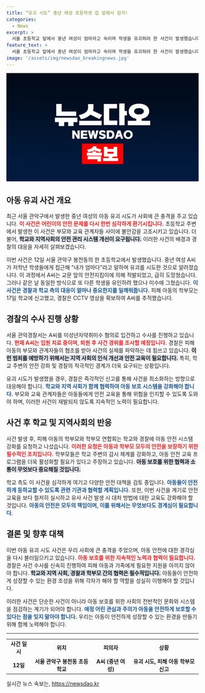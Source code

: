 ```yaml
---
title: “유괴 시도” 중년 여성 초등학생 집 앞에서 검거!
categories:
  - News
excerpt: >
  서울 초등학교 앞에서 중년 여성이 엄마라고 속이며 학생을 유괴하려 한 사건이 발생했습니다. 경찰은 피해 학부모 신고 후 CCTV를 통해 용의자를 붙잡았으며, A씨가 퇴원 즉시 수사에 나설 예정입니다. 사건의 전말이 궁금하다면 클릭하세요!
feature_text: >
  서울 초등학교 앞에서 중년 여성이 엄마라고 속이며 학생을 유괴하려 한 사건이 발생했습니다. 경찰은 피해 학부모 신고 후 CCTV를 통해 용의자를 붙잡았으며, A씨가 퇴원 즉시 수사에 나설 예정입니다. 사건의 전말이 궁금하다면 클릭하세요!
image: '/assets/img/newsdao_breakingnews.jpg'
---
```


<p><img src="/assets/img/newsdao_breakingnews.jpg" alt="ranknews 속보" /></p>

<h2 data-ke-size="size26">아동 유괴 사건 개요</h2>

<p data-ke-size="size16">최근 서울 관악구에서 발생한 중년 여성의 아동 유괴 시도가 사회에 큰 충격을 주고 있습니다. <b><span style="color: #ee2323;">이 사건은 어린이의 안전 문제를 다시 한번 심각하게 환기시킵니다.</span></b> 초등학교 주변에서 발생한 이 사건은 부모와 교육 관계자들 사이에 불안감을 고조시키고 있습니다. 더불어, <b><span style="background-color: #21538527;">학교와 지역사회의 안전 관리 시스템 개선이 요구됩니다.</span></b> 이러한 사건의 배경과 경찰의 대응을 자세히 살펴보겠습니다.</p>

<p data-ke-size="size16">이번 사건은 12일 서울 관악구 봉천동의 한 초등학교에서 발생했습니다. 중년 여성 A씨가 저학년 학생들에게 접근해 "내가 엄마다"라고 말하며 유괴를 시도한 것으로 알려졌습니다. 이 과정에서 A씨는 교문 앞의 안전지킴이에 의해 적발되었고, 급히 도망쳤습니다. 그러나 같은 날 동일한 방식으로 또 다른 학생을 유인하려 했으나 미수에 그쳤습니다. <b><span style="color: #1a5490;">이 사건은 경찰과 학교 측의 대응이 얼마나 중요한지를 일깨워줍니다.</span></b> 피해 아동의 학부모는 17일 학교에 신고했고, 경찰은 CCTV 영상을 확보하여 A씨를 추적했습니다.</p>

<h2 data-ke-size="size26">경찰의 수사 진행 상황</h2>

<p data-ke-size="size16">서울 관악경찰서는 A씨를 미성년자약취미수 혐의로 입건하고 수사를 진행하고 있습니다. <b><span style="color: #ee2323;">현재 A씨는 입원 치료 중이며, 퇴원 후 사건 경위를 조사할 예정입니다.</span></b> 경찰은 피해 아동의 부모와 관계자들의 협조를 받아 사건의 실체를 파악하는 데 힘쓰고 있습니다. <b><span style="background-color: #21538527;">이런 범죄를 예방하기 위해서는 지역 사회의 인식 개선과 안전 교육이 필요합니다.</span></b> 특히, 학교 주변의 안전 강화 및 경찰의 적극적인 경계가 더욱 요구되는 상황입니다.</p>

<p data-ke-size="size16">유괴 시도가 발생했을 경우, 경찰은 즉각적인 신고를 통해 사건을 최소화하는 방향으로 대응해야 합니다. <b><span style="color: #1a5490;">학교와 지역 사회가 함께 협력하여 아동 보호 시스템을 강화해야 합니다.</span></b> 부모와 교육 관계자들은 아동들에게 안전 교육을 통해 위험을 인지할 수 있도록 도와야 하며, 이러한 사건이 재발되지 않도록 지속적인 노력이 필요합니다.</p>

<h2 data-ke-size="size26">사건 후 학교 및 지역사회의 반응</h2>

<p data-ke-size="size16">사건 발생 후, 피해 아동의 학부모와 학부모 연합회는 학교와 경찰에 아동 안전 시스템 강화를 요청하고 나섰습니다. <b><span style="color: #ee2323;">이러한 요청은 아동과 학부모 모두의 안전을 보장하기 위한 필수적인 조치입니다.</span></b> 학부모들은 학교 주변의 감시 체계를 강화하고, 아동 안전 교육 프로그램을 더욱 활성화할 필요가 있다고 주장하고 있습니다. <b><span style="background-color: #21538527;">아동 보호를 위한 협력과 소통이 무엇보다 중요해질 것입니다.</span></b></p>

<p data-ke-size="size16">학교 측도 이 사건을 심각하게 여기고 다양한 안전 대책을 검토 중입니다. <b><span style="color: #1a5490;">아동들이 안전하게 등하교할 수 있도록 관련 기관과 협력할 계획입니다.</span></b> 또한, 이번 사건을 계기로 안전교육을 보다 철저히 실시하고 유사 사건 발생 시 대처 방법에 대한 교육도 강화해야 할 것입니다. <b><span style="color: #1a5490;">아동의 안전은 모두의 책임이며, 이를 위해서는 무엇보다도 경계심이 필요합니다.</span></b></p>

<h2 data-ke-size="size26">결론 및 향후 대책</h2>

<p data-ke-size="size16">이번 아동 유괴 시도 사건은 우리 사회에 큰 충격을 주었으며, 아동 안전에 대한 경각심을 다시 불러일으키고 있습니다. <b><span style="color: #ee2323;">아동 보호를 위한 지속적인 노력과 협력이 필요합니다.</span></b> 경찰은 사건 수사를 신속히 진행하여 피해 아동과 가족에게 필요한 지원을 아끼지 않아야 합니다. <b><span style="background-color: #21538527;">학교와 지역 사회, 경찰과 학부모 간의 협력은 필수적입니다.</span></b> 아동들이 안전하게 성장할 수 있는 환경 조성을 위해 각자가 해야 할 역할을 성실히 이행해야 할 것입니다.</p>

<p data-ke-size="size16">이러한 사건은 단순한 사건이 아니라 아동 보호를 위한 사회의 전반적인 문화와 시스템을 점검하는 계기가 되어야 합니다. <b><span style="color: #1a5490;">애정 어린 관심과 주의가 아동을 안전하게 보호할 수 있다는 점을 잊지 말아야 합니다.</span></b> 우리는 아동이 안전하게 성장할 수 있는 환경을 만들기 위해 함께 노력해야 합니다.</p>

<hr>

<table style="width: 100%; text-align: center;">
    <tr>
        <td style="text-align: center; height: 17px;"><b>사건 일시</b></td>
        <td style="text-align: center; height: 17px;"><b>위치</b></td>
        <td style="text-align: center; height: 17px;"><b>피의자</b></td>
        <td style="text-align: center; height: 17px;"><b>상황</b></td>
    </tr>
    <tr>
        <td style="text-align: center; height: 17px;"><b>12일</b></td>
        <td style="text-align: center; height: 17px;"><b>서울 관악구 봉천동 초등학교</b></td>
        <td style="text-align: center; height: 17px;"><b>A씨 (중년 여성)</b></td>
        <td style="text-align: center; height: 17px;"><b>유괴 시도, 피해 아동 학부모 신고</b></td>
    </tr>
</table>
실시간 뉴스 속보는, <a href="https://newsdao.kr" rel="dofollow">https://newsdao.kr</a>


